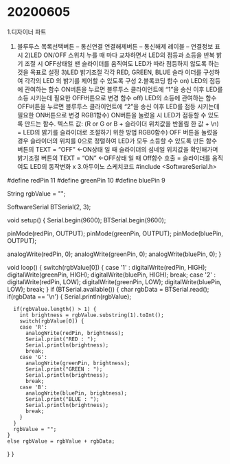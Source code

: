 # 20200605
1.디자이너 파트
1) 블루투스
목록선택버튼 – 통신연결
연결해제버튼 – 통신해제
레이블 – 연결정보 표시
2)LED ON/OFF 스위치
누를 때 마다 교차하면서
LED의 점등과 소등을 반복
밝기 조절 시 OFF상태일 땐
슬라이더를 움직여도 LED가
따라 점등하지 않도록 하는
것을 목표로 설정
3)LED 밝기조절
각각 RED, GREEN, BLUE 슬라
이더를 구성하여 각각의 LED
의 밝기를 제어할 수 있도록
구성
2.블록코딩
함수 on)
LED의 점등에 관여하는 함수
ON버튼을 누르면 블루투스 클라이언트에 “1”을 송신
이후 LED를 소등 시키는데 필요한 OFF버튼으로 변경
함수 off)
LED의 소등에 관여하는 함수
OFF버튼을 누르면 블루투스 클라이언트에 “2”을 송신
이후 LED를 점등 시키는데 필요한 ON버튼으로 변경
RGB1함수)
ON버튼을 눌렀을 시 LED가 점등할 수 있도록 만드는
함수.
텍스트 값: (R or G or B + 슬라이더 위치값을 반올림
한 값 + \n)  = LED의 밝기를 슬라이더로 조절하기 위한
방법
RGB0함수)
OFF 버튼을 눌렀을 경우 슬라이더의 위치를 0으로
정렬하여 LED가 모두 소등할 수 있도록 만든 함수
버튼의 TEXT = “OFF”	<-ON상태 일 때
슬라이더의 섬네일 위치값을 확인해가며 밝기조절
버튼의 TEXT = “ON”	<-OFF상태 일 때
Off함수 호출 = 슬라이더를 움직여도 LED의 동작변화 x
3.아두이노 스케치코드
#include <SoftwareSerial.h>

#define redPin 11
#define greenPin 10
#define bluePin 9

String rgbValue = ""; 

SoftwareSerial BTSerial(2, 3); 

void setup() {
  Serial.begin(9600);
  BTSerial.begin(9600);
 
  pinMode(redPin, OUTPUT);
  pinMode(greenPin, OUTPUT);
  pinMode(bluePin, OUTPUT);
 
  analogWrite(redPin, 0);
  analogWrite(greenPin, 0);
  analogWrite(bluePin, 0);
}

void loop() {
        switch(rgbValue[0]) {
        case '1' : 
          digitalWrite(redPin, HIGH);
          digitalWrite(greenPin, HIGH);
          digitalWrite(bluePin, HIGH); break;
        case '2' : 
          digitalWrite(redPin, LOW);
          digitalWrite(greenPin, LOW);
          digitalWrite(bluePin, LOW); break;
        }
  if (BTSerial.available()) {
    char rgbData = BTSerial.read();
    if(rgbData == '\n') {
      Serial.println(rgbValue);

      if(rgbValue.length() > 1) {
        int brightness = rgbValue.substring(1).toInt(); 
        switch(rgbValue[0]) {
        case 'R':
          analogWrite(redPin, brightness);
          Serial.print("RED : ");
          Serial.println(brightness);
          break;
        case 'G':
          analogWrite(greenPin, brightness);
          Serial.print("GREEN : ");
          Serial.println(brightness);
          break;
        case 'B':
          analogWrite(bluePin, brightness);
          Serial.print("BLUE : ");
          Serial.println(brightness);
          break;
        }
      }
      rgbValue = "";
    }
    else rgbValue = rgbValue + rgbData;
  }
}
